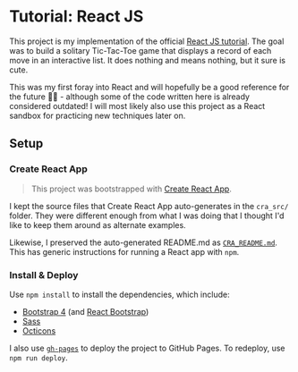 # Tutorial: React JS

This project is my implementation of the official [React JS tutorial](https://reactjs.org/tutorial/tutorial.html). The goal was to build a solitary Tic-Tac-Toe game that displays a record of each move in an interactive list. It does nothing and means nothing, but it sure is cute.

This was my first foray into React and will hopefully be a good reference for the future 🐱‍💻 - although some of the code written here is already considered outdated! I will most likely also use this project as a React sandbox for practicing new techniques later on. 

## Setup

### Create React App

> This project was bootstrapped with [Create React App](https://github.com/facebook/create-react-app).

I kept the source files that Create React App auto-generates in the `cra_src/` folder. They were different enough from what I was doing that I thought I'd like to keep them around as alternate examples.

Likewise, I preserved the auto-generated README.md as [`CRA_README.md`](CRA_README.md). This has generic instructions for running a React app with `npm`.

### Install & Deploy

Use `npm install` to install the dependencies, which include:

* [Bootstrap 4](https://getbootstrap.com/docs/4.0/getting-started/introduction/) (and [React Bootstrap](https://react-bootstrap.github.io/))
* [Sass](https://sass-lang.com/)
* [Octicons](https://primer.style/octicons/)

I also use [`gh-pages`](https://www.npmjs.com/package/gh-pages) to deploy the project to GitHub Pages. To redeploy, use `npm run deploy`.
